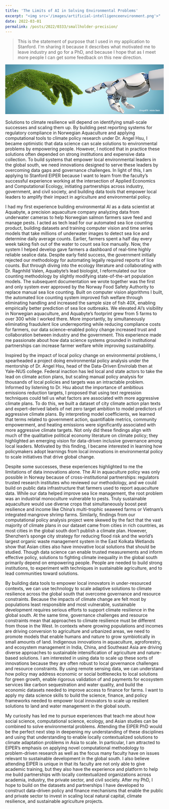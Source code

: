 ```yaml
---
title: 'The Limits of AI in Solving Environmental Problems'
excerpt: "<img src='/images/artificial-intelligenceenvironment.png'>"
date: 2022-03-01
permalink: /posts/2022/0333/smallholder-precision/
---
```


> This is the statement of purpose that I used in my application to Stanford. I'm sharing it because it describes what motivated me to leave industry and go for a PhD, and because I hope that as I meet more people I can get some feedback on this new direction.

![alt_text](/images/artificial-intelligenceenvironment.png)
<meta property="og:image" content="https://siddsach.github.io/images/artificial-intelligenceenvironment.png" />

Solutions to climate resilience will depend on identifying small-scale successes and scaling them up. By building pest reporting systems for regulatory compliance in Norwegian Aquaculture and applying computational tools to climate policy research under Dr. Angel Hsu, I became optimistic that data science can scale solutions to environmental problems by empowering people. However, I noticed that in practice these solutions often depended on strong institutions and expensive data collection. To build systems that empower local environmental leaders in the global south, we need innovations designed to serve these leaders by overcoming data gaps and governance challenges. In light of this, I am applying to Stanford EIPER because I want to learn from the faculty’s successful experience working at the intersection of Applied Economics and Computational Ecology, initiating partnerships across industry, government, and civil society, and building data tools that empower local leaders to amplify their impact in agriculture and environmental policy.

I had my first experience building environmental AI as a data scientist at Aquabyte, a precision aquaculture company analyzing data from underwater cameras to help Norwegian salmon farmers save feed and manage pests. I acted as tech lead for our automated sea lice counting product, building datasets and training computer vision and time series models that take millions of underwater images to detect sea lice and determine daily average counts. Earlier, farmers spent a half day every week taking fish out of the water to count sea lice manually. Now, the system I helped develop gave farmers a dashboard of real-time highly reliable sealice data. Despite early field success, the government initially rejected our methodology for automating legally required reports of lice counts. But through diving into the ecology literature and collaborating with Dr. Ragnhild Valen, Aquabyte’s lead biologist, I reformulated our lice counting methodology by slightly modifying state-of-the-art population models. The subsequent documentation we wrote together was the first and only system ever approved by the Norway Food Safety Authority to replace manual sea lice counting. Built on computer vision algorithms I built, the automated lice counting system improved fish welfare through eliminating handling and increased the sample size of fish 40X, enabling empirically better prediction of sea lice outbreaks. We elevated AI’s visibility in Norwegian aquaculture, and Aquabyte’s footprint grew from 5 farms to over 300 while I worked there. More importantly, by simultaneously eliminating fraudulent lice underreporting while reducing compliance costs for farmers, our data science-enabled policy change increased trust and collaboration between industry and the government. This experience made me passionate about how data science systems grounded in institutional partnerships can increase farmer welfare while improving sustainability.

Inspired by the impact of local policy change on environmental problems, I spearheaded a project doing environmental policy analysis under the mentorship of Dr. Angel Hsu, head of the Data-Driven Envirolab then at Yale-NUS college. Federal inaction has led local and state actors to take the lead on climate action plans, but scaling manual policy analysis for thousands of local policies and targets was an intractable problem. Informed by listening to Dr. Hsu about the importance of ambitious emissions reduction targets, I proposed that using text regression techniques could tell us what factors are associated with more aggressive climate plans.  To do this, we built a dataset of city climate action plan texts and expert-derived labels of net zero target ambition to model predictors of aggressive climate plans. By interpreting model coefficients, we learned that terms related to government action, quantifiable metrics, community empowerment, and heating emissions were significantly associated with more aggressive climate targets. Not only did these findings align with much of the qualitative political economy literature on climate policy; they highlighted an emerging vision for data-driven inclusive governance among local leaders. Motivated by this finding, I became interested in learning how policymakers adopt learnings from local innovations in environmental policy to scale initiatives that drive global change.

Despite some successes, these experiences highlighted to me the limitations of data innovations alone. The AI in aquaculture policy was only possible in Norway because of cross-institutional partnerships: regulators trusted research institutes who reviewed our methodology, and we could build on public data infrastructure that farmers used to report aquaculture data. While our data helped improve sea lice management, the root problem was an industrial monoculture vulnerable to pests. Truly sustainable aquaculture would use diverse crops that simultaneously boost pest resilience and income like China’s multi-trophic seaweed farms or Vietnam’s integrated mangrove shrimp farms. Similarly, findings from our computational policy analysis project were skewed by the fact that the vast majority of climate plans in our dataset came from cities in rich countries, as most cities in the global south don’t publish a climate plan. However, Shenzhen’s sponge city strategy for reducing flood risk and the world’s largest organic waste management system in the East Kolkata Wetlands show that Asian cities also have innovative local solutions that should be studied. Though data science can enable trusted measurements and inform effective policy, solutions to fighting climate inequality in the global south primarily depend on empowering people. People are needed to build strong institutions, to experiment with techniques in sustainable agriculture, and to lead communities toward solutions. 

By building data tools to empower local innovators in under-resourced contexts, we can use technology to scale adaptive solutions to climate resilience across the global south that overcome governance and resource constraints. Because the impacts of climate change are felt most by populations least responsible and most vulnerable, sustainable development requires serious efforts to support climate resilience in the global south. At the same time, governance challenges and resource constraints mean that approaches to climate resilience must be different from those in the West. In contexts where growing populations and incomes are driving conversion to agriculture and urbanized areas, we need to promote models that enable humans and nature to grow symbiotically in small amounts of land. Indigenous innovations in aquaculture, agroforestry, and ecosystem management in India, China, and Southeast Asia are driving diverse approaches to sustainable intensification of agriculture and nature-based solutions. I am interested in using data to scale up these sorts of innovations because they are often robust to local governance challenges and resource constraints. By using remote sensing data, we can understand how policy may address economic or social bottlenecks to local solutions for green growth, enable rigorous validation of and payments for ecosystem services like carbon sequestration and water quality, and build the economic datasets needed to improve access to finance for farms. I want to apply my data science skills to build the science, finance, and policy frameworks needed to empower local innovators to scale up resilient solutions to land and water management in the global south.

My curiosity has led me to pursue experiences that teach me about how social science, computational science, ecology, and Asian studies can be combined to solve environmental problems. Attending the EIPER PhD would be the perfect next step in deepening my understanding of these disciplines and using that understanding to enable locally contextualized solutions to climate adaptation problems in Asia to scale. In particular, I am attracted to EIPER’s emphasis on applying novel computational methodology to problem-driven research as well as the focus many faculty have on issues relevant to sustainable development in the global south. I also believe attending EIPER is unique in that its faculty are not only able to give academic training, but they also have the experience and platform to help me build partnerships with locally contextualized organizations across academia, industry, the private sector, and civil society. After my PhD, I hope to build on the datasets and partnerships I have developed to construct data-driven policy and finance mechanisms that enable the public and private sector to invest in scaling local natural capital, climate resilience, and sustainable agriculture projects. 

